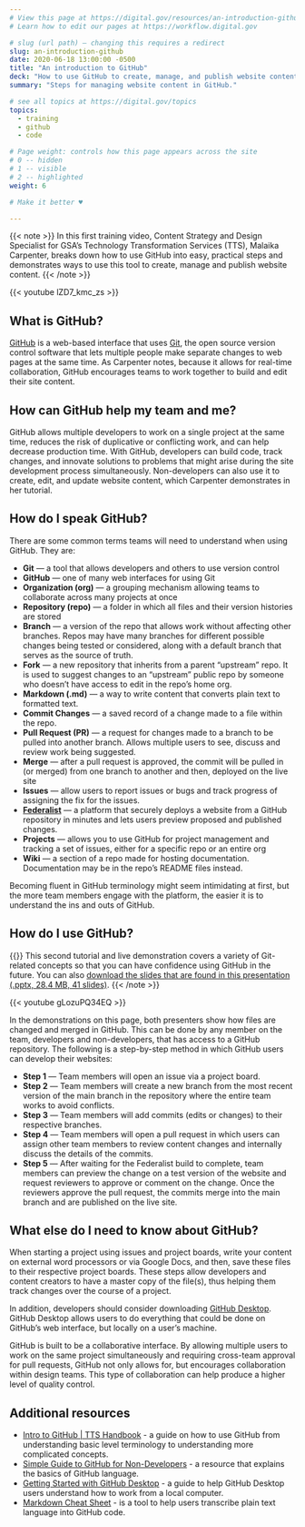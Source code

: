 ```yaml
---
# View this page at https://digital.gov/resources/an-introduction-github
# Learn how to edit our pages at https://workflow.digital.gov

# slug (url path) — changing this requires a redirect
slug: an-introduction-github
date: 2020-06-18 13:00:00 -0500
title: "An introduction to GitHub"
deck: "How to use GitHub to create, manage, and publish website content."
summary: "Steps for managing website content in GitHub."

# see all topics at https://digital.gov/topics
topics:
  - training
  - github
  - code

# Page weight: controls how this page appears across the site
# 0 -- hidden
# 1 -- visible
# 2 -- highlighted
weight: 6

# Make it better ♥

---
```


{{< note >}}
In this first training video, Content Strategy and Design Specialist for GSA’s Technology Transformation Services (TTS), Malaika Carpenter, breaks down how to use GitHub into easy, practical steps and demonstrates ways to use this tool to create, manage and publish website content.
{{< /note >}}

{{< youtube lZD7_kmc_zs >}}

## What is GitHub?

[GitHub](https://github.com/) is a web-based interface that uses [Git](https://git-scm.com/), the open source version control software that lets multiple people make separate changes to web pages at the same time. As Carpenter notes, because it allows for real-time collaboration, GitHub encourages teams to work together to build and edit their site content.

## How can GitHub help my team and me?

GitHub allows multiple developers to work on a single project at the same time, reduces the risk of duplicative or conflicting work, and can help decrease production time. With GitHub, developers can build code, track changes, and innovate solutions to problems that might arise during the site development process simultaneously. Non-developers can also use it to create, edit, and update website content, which Carpenter demonstrates in her tutorial.

## How do I speak GitHub?

There are some common terms teams will need to understand when using GitHub. They are:

- **Git** &mdash; a tool that allows developers and others to use version control
- **GitHub** &mdash; one of many web interfaces for using Git
- **Organization (org)** &mdash; a grouping mechanism allowing teams to collaborate across many projects at once
- **Repository (repo)** &mdash; a folder in which all files and their version histories are stored
- **Branch** &mdash; a version of the repo that allows work without affecting other branches. Repos may have many branches for different possible changes being tested or considered, along with a default branch that serves as the source of truth.
- **Fork** &mdash; a new repository that inherits from a parent “upstream” repo. It is used to suggest changes to an “upstream” public repo by someone who doesn’t have access to edit in the repo’s home org.
- **Markdown (.md)** &mdash; a way to write content that converts plain text to formatted text.
- **Commit Changes** &mdash; a saved record of a change made to a file within the repo.
- **Pull Request (PR)** &mdash; a request for changes made to a branch to be pulled into another branch. Allows multiple users to see, discuss and review work being suggested.
- **Merge** &mdash; after a pull request is approved, the commit will be pulled in (or merged) from one branch to another and then, deployed on the live site
- **Issues** &mdash; allow users to report issues or bugs and track progress of assigning the fix for the issues.
- **[Federalist](https://federalist.18f.gov/features/)** &mdash; a platform that securely deploys a website from a GitHub repository in minutes and lets users preview proposed and published changes.
- **Projects** &mdash; allows you to use GitHub for project management and tracking a set of issues, either for a specific repo or an entire org
- **Wiki** &mdash; a section of a repo made for hosting documentation. Documentation may be in the repo’s README files instead.

Becoming fluent in GitHub terminology might seem intimidating at first, but the more team members engage with the platform, the easier it is to understand the ins and outs of GitHub.

## How do I use GitHub?

{{<note>}}
This second tutorial and live demonstration covers a variety of Git-related concepts so that you can have confidence using GitHub in the future. You can also [download the slides that are found in this presentation (.pptx, 28.4 MB, 41 slides)](https://trello.com/1/cards/64cd22eb676b517856f45a98/attachments/64efb199e87985934db325b6/download/07-25-2023_GitHub_Basics_FINAL.pptx).
{{< /note >}}

{{< youtube gLozuPQ34EQ >}}

In the demonstrations on this page, both presenters show how files are changed and merged in GitHub. This can be done by any member on the team, developers and non-developers, that has access to a GitHub repository. The following is a step-by-step method in which GitHub users can develop their websites:

- **Step 1** &mdash; Team members will open an issue via a project board.
- **Step 2** &mdash; Team members will create a new branch from the most recent version of the main branch in the repository where the entire team works to avoid conflicts.
- **Step 3** &mdash; Team members will add commits (edits or changes) to their respective branches.
- **Step 4** &mdash; Team members will open a pull request in which users can assign other team members to review content changes and internally discuss the details of the commits.
- **Step 5** &mdash; After waiting for the Federalist build to complete, team members can preview the change on a test version of the website and request reviewers to approve or comment on the change. Once the reviewers approve the pull request, the commits merge into the main branch and are published on the live site.

## What else do I need to know about GitHub?

When starting a project using issues and project boards, write your content on external word processors or via Google Docs, and then, save these files to their respective project boards. These steps allow developers and content creators to have a master copy of the file(s), thus helping them track changes over the course of a project.

In addition, developers should consider downloading [GitHub Desktop](https://desktop.github.com/). GitHub Desktop allows users to do everything that could be done on GitHub’s web interface, but locally on a user’s machine.

GitHub is built to be a collaborative interface. By allowing multiple users to work on the same project simultaneously and requiring cross-team approval for pull requests, GitHub not only allows for, but encourages collaboration within design teams. This type of collaboration can help produce a higher level of quality control.

## Additional resources

- [Intro to GitHub | TTS Handbook](https://handbook.tts.gsa.gov/intro-to-github/) - a guide on how to use GitHub from understanding basic level terminology to understanding more complicated concepts.
- [Simple Guide to GitHub for Non-Developers](https://unito.io/blog/guide-to-github-for-project-managers/) - a resource that explains the basics of GitHub language.
- [Getting Started with GitHub Desktop](https://help.github.com/en/desktop/getting-started-with-github-desktop) - a guide to help GitHub Desktop users understand how to work from a local computer.
- [Markdown Cheat Sheet](https://www.markdownguide.org/cheat-sheet/) - is a tool to help users transcribe plain text language into GitHub code.
